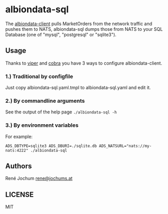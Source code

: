 albiondata-sql
==============

The [albiondata-client](https://github.com/Regner/albiondata-client) pulls MarketOrders from the network traffic
and pushes them to NATS, albiondata-sql dumps those from NATS to your SQL Database (one of "mysql", "postgresql" or "sqlite3").


## Usage

Thanks to [viper](https://github.com/spf13/viper) and [cobra](https://github.com/spf13/cobra) you have 3 ways to configure albiondata-client.

### 1.) Traditional by configfile 

Just copy albiondata-sql.yaml.tmpl to albiondata-sql.yaml and edit it.

### 2.) By commandline arguments

See the output of the help page ```./albiondata-sql -h```

### 3.) By environment variables

For example:

```
ADS_DBTYPE=sqlite3 ADS_DBURI=./sqlite.db ADS_NATSURL="nats://my-nats:4222" ./albiondata-sql 
```

## Authors

René Jochum <rene@jochums.at>


## LICENSE

MIT